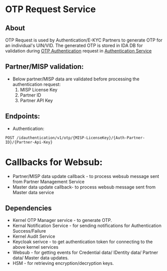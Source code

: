 # OTP Request Service
## About
OTP Request is used by Authentication/E-KYC Partners to generate OTP for an individual's UIN/VID. The generated OTP is stored in IDA DB for validation during [OTP Authentication](https://github.com/mosip/documentation) request in [Authentication Service](../authentication-service)

## Partner/MISP validation:
* Below partner/MISP data are validated before processing the authentication request:
  1. MISP License Key
  2. Partner ID
  3. Partner API Key

## Endpoints:
* Authentication:

```
POST /idauthentication/v1/otp/{MISP-LicenseKey}/{Auth-Partner-ID}/{Partner-Api-Key}
```

# Callbacks for Websub:
* Partner/MISP data update callback - to process websub message sent from Partner Management Service
* Master data update callback- to process websub message sent from Master data service

## Dependencies
* Kernel OTP Manager service - to generate OTP.
* Kernal Notification Service - for sending notifications for Authentication Success/Failure
* Kernel Audit Service
* Keycloak serivce - to get authentication token for connecting to the above kernel services
* Websub - for getting events for Credential data/ IDentity data/ Partner data/ Master data updates.
* HSM - for retrieving encryption/decryption keys.


